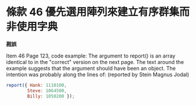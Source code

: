 # 條款 46 優先選用陣列來建立有序群集而非使用字典

**戡誤**

Item 46
    Page 123, code example: The argument to report() is an array identical to in the "correct" version on the next page. The text around the example suggests that the argument should have been an object. The intention was probably along the lines of: (reported by Stein Magnus Jodal)

```javascript
report({ Hank: 1110100,
        Steve: 1064500,
        Billy: 1050200 });
```
